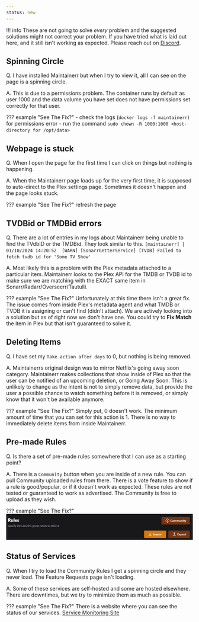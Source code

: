 ```yaml
---
status: new
---
```

!!! info
    These are not going to solve *every* problem and the suggested solutions might not correct your problem. If you have tried what is laid out here, and it still isn't working as expected. Please reach out on [Discord](https://discord.gg/WP4ZW2QYwk).

## Spinning Circle

Q. I have installed Maintainerr but when I try to view it, all I can see on the page is a spinning circle.

A. This is due to a permissions problem. The container runs by default as user 1000 and the data volume you have set does not have permissions set correctly for that user.

??? example "See The Fix?"
    - check the logs (`docker logs -f maintainerr`) for permissions error
    - run the command `sudo chown -R 1000:1000 <host-directory for /opt/data>`

## Webpage is stuck

Q. When I open the page for the first time I can click on things but nothing is happening.

A. When the Maintainerr page loads up for the very first time, it is supposed to auto-direct to the Plex settings page. Sometimes it doesn't happen and the page looks stuck.

??? example "See The Fix?"
    refresh the page

## TVDBid or TMDBid errors

Q. There are a lot of entries in my logs about Maintainerr being unable to find the TVdbID or the TMDBid. They look similar to this. `[maintainerr] | 01/10/2024 14:20:52  [WARN] [SonarrGetterService] [TVDB] Failed to fetch tvdb id for 'Some TV Show'`

A. Most likely this is a problem with the Plex metadata attached to a particular item. Maintainerr looks to the Plex API for the TMDB or TVDB id to make sure we are matching with the EXACT same item in Sonarr/Radarr/Overseerr/Tautulli.

??? example "See The Fix?"
    Unfortunately at this time there isn't a great fix. The issue comes from inside Plex's metadata agent and what TMDB or TVDB it is assigning or can't find (didn't attach). We are actively looking into a solution but as of right now we don't have one. You could try to **Fix Match** the item in Plex but that isn't guaranteed to solve it.

## Deleting Items

Q. I have set my `Take action after days` to 0, but nothing is being removed.

A. Maintainerrs original design was to mirror Netflix's going away soon category. Maintainerr makes collections that show inside of Plex so that the user can be notified of an upcoming deletion, or Going Away Soon. This is unlikely to change as the intent is not to simply remove data, but provide the user a possible chance to watch something before it is removed, or simply know that it won't be available anymore.

??? example "See The Fix?"
    Simply put, 0 doesn't work. The minimum amount of time that you can set for this action is 1. There is no way to immediately delete items from inside Maintainerr.

## Pre-made Rules

Q. Is there a set of pre-made rules somewhere that I can use as a starting point?

A. There is a `Community` button when you are inside of a new rule. You can pull Community uploaded rules from there. There is a vote feature to show if a rule is good/popular, or if it doesn't work as expected. These rules are not tested or guaranteed to work as advertised. The Community is free to upload as they wish.

??? example "See The Fix?"
    ![Community Button](images/community_button.png)

## Status of Services

Q. When I try to load the Community Rules I get a spinning circle and they never load. The Feature Requests page isn't loading.

A. Some of these services are self-hosted and some are hosted elsewhere. There are downtimes, but we try to minimize them as much as possible.

??? example "See The Fix?"
    There is a website where you can see the status of our services. [Service Monitoring Site](https://status.maintainerr.info)
